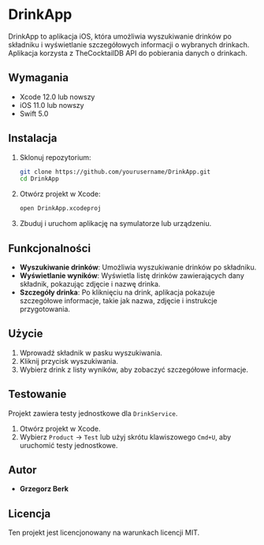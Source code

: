 # DrinkApp

DrinkApp to aplikacja iOS, która umożliwia wyszukiwanie drinków po składniku i wyświetlanie szczegółowych informacji o wybranych drinkach. Aplikacja korzysta z TheCocktailDB API do pobierania danych o drinkach.

## Wymagania

- Xcode 12.0 lub nowszy
- iOS 11.0 lub nowszy
- Swift 5.0

## Instalacja

1. Sklonuj repozytorium:

    ```bash
    git clone https://github.com/yourusername/DrinkApp.git
    cd DrinkApp
    ```

2. Otwórz projekt w Xcode:

    ```bash
    open DrinkApp.xcodeproj
    ```

3. Zbuduj i uruchom aplikację na symulatorze lub urządzeniu.


## Funkcjonalności

- **Wyszukiwanie drinków**: Umożliwia wyszukiwanie drinków po składniku.
- **Wyświetlanie wyników**: Wyświetla listę drinków zawierających dany składnik, pokazując zdjęcie i nazwę drinka.
- **Szczegóły drinka**: Po kliknięciu na drink, aplikacja pokazuje szczegółowe informacje, takie jak nazwa, zdjęcie i instrukcje przygotowania.

## Użycie

1. Wprowadź składnik w pasku wyszukiwania.
2. Kliknij przycisk wyszukiwania.
3. Wybierz drink z listy wyników, aby zobaczyć szczegółowe informacje.

## Testowanie

Projekt zawiera testy jednostkowe dla `DrinkService`.

1. Otwórz projekt w Xcode.
2. Wybierz `Product` -> `Test` lub użyj skrótu klawiszowego `Cmd+U`, aby uruchomić testy jednostkowe.

## Autor

- **Grzegorz Berk** 

## Licencja

Ten projekt jest licencjonowany na warunkach licencji MIT.
